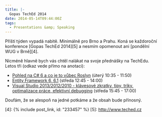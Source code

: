 ```yaml
---
title: |-
  Gopas TechEd 2014
date: 2014-05-14T09:44:00Z
tags:
  - Presentations &amp; Speaking
---
```

Příští týden vypadá nabitě. Minimálně pro Brno a Prahu. Koná se každoroční konference [Gopas TechEd 2014][5] a nesmím opomenout ani [pondělní WUG v Brně][4].

Nicméně hlavně bych vás chtěl nalákat na svoje přednášky na TechEdu. Letos tři (odkaz vede přímo na anotaci):

* [Pohled na C# 6 a co je to vůbec Roslyn][3] (úterý 10:35 - 11:50)
* [Entity Framework 6, 6.1][1] (středa 12:45 - 14:00)
* [Visual Studio 2013/2012/2010 - klávesové zkratky, tipy, triky, optimalizace práce, efektivní debugging][2] (středa 15:45 - 17:00)

Doufám, že se alespoň na jedné potkáme a že obsah bude přínosný.

[1]: http://www.teched.cz/Prednaska/Entity-Framework-6-6-1
[2]: http://www.teched.cz/Prednaska/Visual-Studio-2013-2012-2010-klavesove-zkratky-tipy-triky-optimalizace-prace-efektivni-debugging
[3]: http://www.teched.cz/Prednaska/Pohled-na-C-6-a-co-je-to-vubec-Roslyn
[4]: {% include post_link, id: "233457" %}
[5]: http://www.teched.cz